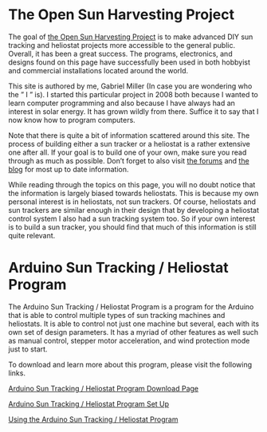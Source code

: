 # The Open Sun Harvesting Project

The goal of [the Open Sun Harvesting Project](https://www.cerebralmeltdown.com/open-sun-harvesting-project) is to make advanced DIY sun tracking and heliostat projects more accessible to the general public. Overall, it has been a great success. The programs, electronics, and designs found on this page have successfully been used in both hobbyist and commercial installations located around the world.

This site is authored by me, Gabriel Miller (In case you are wondering who the ” I ” is). I started this particular project in 2008 both because I wanted to learn computer programming and also because I have always had an interest in solar energy. It has grown wildly from there. Suffice it to say that I now know how to program computers.

Note that there is quite a bit of information scattered around this site. The process of building either a sun tracker or a heliostat is a rather extensive one after all. If your goal is to build one of your own, make sure you read through as much as possible. Don’t forget to also visit [the forums](https://www.cerebralmeltdown.com/forum) and [the blog](https://www.cerebralmeltdown.com/) for most up to date information.

While reading through the topics on this page, you will no doubt notice that the information is largely biased towards heliostats. This is because my own personal interest is in heliostats, not sun trackers. Of course, heliostats and sun trackers are similar enough in their design that by developing a heliostat control system I also had a sun tracking system too. So if your own interest is to build a sun tracker, you should find that much of this information is still quite relevant.

# Arduino Sun Tracking / Heliostat Program
The Arduino Sun Tracking / Heliostat Program is a program for the Arduino that is able to control multiple types of sun tracking machines and heliostats. It is able to control not just one machine but several, each with its own set of design parameters. It has a myriad of other features as well such as manual control, stepper motor acceleration, and wind protection mode just to start.

To download and learn more about this program, please visit the following links.

[Arduino Sun Tracking / Heliostat Program Download Page](https://www.cerebralmeltdown.com/arduino-sun-tracking-heliostat-program-download-page/)

[Arduino Sun Tracking / Heliostat Program Set Up](https://www.cerebralmeltdown.com/arduino-sun-tracking-heliostat-program-documentation/)

[Using the Arduino Sun Tracking / Heliostat Program](https://www.cerebralmeltdown.com/using-the-arduino-sun-tracking-heliostat-program/)
